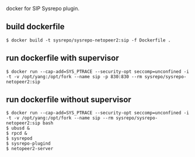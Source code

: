 docker for SIP Sysrepo plugin.

## build dockerfile

```
$ docker build -t sysrepo/sysrepo-netopeer2:sip -f Dockerfile .
```

## run dockerfile with supervisor

```
$ docker run --cap-add=SYS_PTRACE --security-opt seccomp=unconfined -i -t -v /opt/yang:/opt/fork --name sip -p 830:830 --rm sysrepo/sysrepo-netopeer2:sip
```

## run dockerfile without supervisor

```
$ docker run --cap-add=SYS_PTRACE --security-opt seccomp=unconfined -i -t -v /opt/yang:/opt/fork --name sip --rm sysrepo/sysrepo-netopeer2:sip bash
$ ubusd &
$ rpcd &
$ sysrepod
$ sysrepo-plugind
$ netopeer2-server
```
